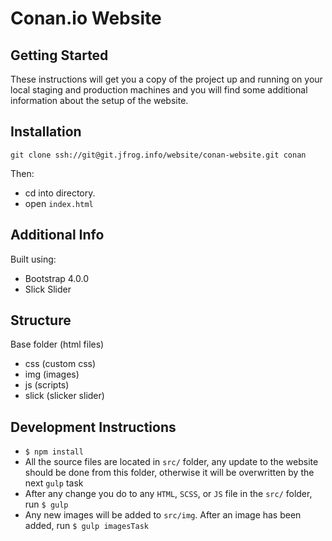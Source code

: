 # Conan.io Website
## Getting Started
These instructions will get you a copy of the project up and running on your local staging and production machines and you will find some additional information about the setup of the website. 
 
## Installation 
```
git clone ssh://git@git.jfrog.info/website/conan-website.git conan

```
Then:  
 - cd into directory. 
 - open `index.html` 
 
 ## Additional Info
 Built using:
 - Bootstrap 4.0.0
 - Slick Slider

## Structure
Base folder (html files)
- css (custom css)
- img (images)
- js (scripts)
- slick (slicker slider)

## Development Instructions
- `$ npm install`
- All the source files are located in `src/` folder, any update to the website should be done from this folder, otherwise it will be overwritten by the next `gulp` task
- After any change you do to any `HTML`, `SCSS`, or `JS` file in the `src/` folder, run `$ gulp`
- Any new images will be added to `src/img`. After an image has been added, run `$ gulp imagesTask`